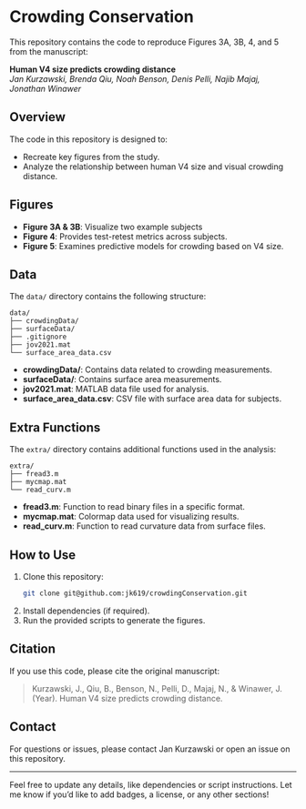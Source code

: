 # Crowding Conservation

This repository contains the code to reproduce Figures 3A, 3B, 4, and 5 from the manuscript:

**Human V4 size predicts crowding distance**  
*Jan Kurzawski, Brenda Qiu, Noah Benson, Denis Pelli, Najib Majaj, Jonathan Winawer*

## Overview
The code in this repository is designed to:
- Recreate key figures from the study.
- Analyze the relationship between human V4 size and visual crowding distance.

## Figures
- **Figure 3A & 3B**: Visualize two example subjects
- **Figure 4**: Provides test-retest  metrics across subjects.
- **Figure 5**: Examines predictive models for crowding based on V4 size.

## Data
The `data/` directory contains the following structure:
```
data/
├── crowdingData/
├── surfaceData/
├── .gitignore
├── jov2021.mat
└── surface_area_data.csv
```
- **crowdingData/**: Contains data related to crowding measurements.
- **surfaceData/**: Contains surface area measurements.
- **jov2021.mat**: MATLAB data file used for analysis.
- **surface_area_data.csv**: CSV file with surface area data for subjects.

## Extra Functions
The `extra/` directory contains additional functions used in the analysis:
```
extra/
├── fread3.m
├── mycmap.mat
└── read_curv.m
```
- **fread3.m**: Function to read binary files in a specific format.
- **mycmap.mat**: Colormap data used for visualizing results.
- **read_curv.m**: Function to read curvature data from surface files.

## How to Use
1. Clone this repository:
   ```bash
   git clone git@github.com:jk619/crowdingConservation.git
   ```
2. Install dependencies (if required).
3. Run the provided scripts to generate the figures.

## Citation
If you use this code, please cite the original manuscript:

> Kurzawski, J., Qiu, B., Benson, N., Pelli, D., Majaj, N., & Winawer, J. (Year). Human V4 size predicts crowding distance.

## Contact
For questions or issues, please contact Jan Kurzawski or open an issue on this repository.

---

Feel free to update any details, like dependencies or script instructions. Let me know if you’d like to add badges, a license, or any other sections!

